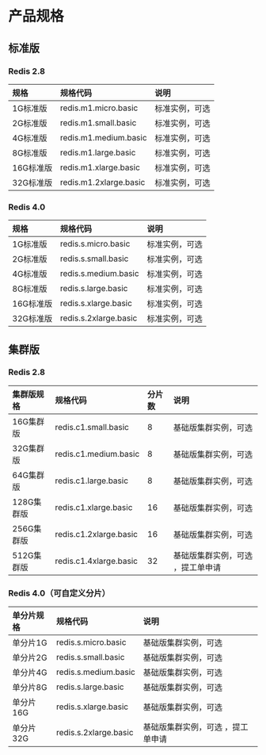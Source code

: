 # 产品规格

## 标准版

### Redis 2.8

规格|规格代码|说明
:---|:--|:---
1G标准版|redis.m1.micro.basic|标准实例，可选
2G标准版|redis.m1.small.basic	|标准实例，可选
4G标准版|redis.m1.medium.basic|	标准实例，可选
8G标准版|redis.m1.large.basic	|标准实例，可选
16G标准版|redis.m1.xlarge.basic|	标准实例，可选
32G标准版|redis.m1.2xlarge.basic|	标准实例，可选


### Redis 4.0

规格|规格代码|说明
:---|:--|:---
1G标准版|redis.s.micro.basic|标准实例，可选
2G标准版|redis.s.small.basic	|标准实例，可选
4G标准版|redis.s.medium.basic|	标准实例，可选
8G标准版|redis.s.large.basic	|标准实例，可选
16G标准版|redis.s.xlarge.basic|	标准实例，可选
32G标准版|redis.s.2xlarge.basic|	标准实例，可选


## 集群版

### Redis 2.8
集群版规格|规格代码|分片数|说明
:---|:--|:---|:---
16G集群版|redis.c1.small.basic|8|基础版集群实例，可选
32G集群版|redis.c1.medium.basic|8|基础版集群实例，可选
64G集群版|redis.c1.large.basic|8|基础版集群实例，可选
128G集群版|redis.c1.xlarge.basic|16|基础版集群实例，可选
256G集群版|redis.c1.2xlarge.basic|16|基础版集群实例，可选
512G集群版|redis.c1.4xlarge.basic|32|基础版集群实例，可选 ，提工单申请


### Redis 4.0（可自定义分片）
单分片规格|规格代码|说明
:---|:--|:---
单分片1G|redis.s.micro.basic|基础版集群实例，可选
单分片2G|redis.s.small.basic|基础版集群实例，可选
单分片4G|redis.s.medium.basic|基础版集群实例，可选
单分片8G|redis.s.large.basic|基础版集群实例，可选
单分片16G|redis.s.xlarge.basic|基础版集群实例，可选
单分片32G|redis.s.2xlarge.basic|基础版集群实例，可选 ，提工单申请
